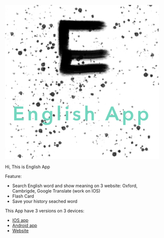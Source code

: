 <div align="center">
  <img src="image_logo/logo_git.PNG">
</div>

Hi, This is English App

Feature:
* Search English word and show meaning on 3 website: Oxford, Cambrigde, Google Translate (work on IOS)
* Flash Card
* Save your history seached word

This App have 3 versions on 3 devices:
* [IOS app](https://github.com/vitiennam/EngS)
* [Android app](https://github.com/vitiennam/EngSAndroid)
* [Website](https://github.com/vitiennam/EngSWeb)